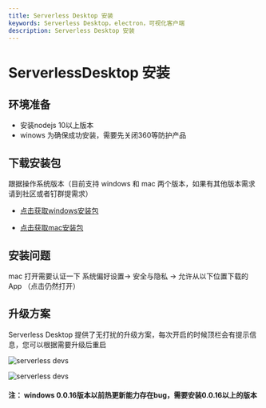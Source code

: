 ```yaml
---
title: Serverless Desktop 安装
keywords: Serverless Desktop，electron，可视化客户端
description: Serverless Desktop 安装
---
```


# ServerlessDesktop 安装

## 环境准备
+ 安装nodejs 10以上版本
+ winows 为确保成功安装，需要先关闭360等防护产品


## 下载安装包

跟据操作系统版本（目前支持 windows 和 mac 两个版本，如果有其他版本需求请到社区或者钉群提需求）
+ [点击获取windows安装包](https://serverlessdesktop.oss-cn-beijing.aliyuncs.com/ServerlessDesktop%20Setup.exe.zip)

+ [点击获取mac安装包](https://serverlessdesktop.oss-cn-beijing.aliyuncs.com/ServerlessDesktop.dmg.zip)



## 安装问题
mac 打开需要认证一下 系统偏好设置-> 安全与隐私 -> 允许从以下位置下载的App （点击仍然打开）


## 升级方案

Serverless Desktop 提供了无打扰的升级方案，每次开启的时候顶栏会有提示信息，您可以根据需要升级后重启

![serverless devs](https://img.alicdn.com/imgextra/i4/O1CN01f4ZbRv1asNNxLDyHC_!!6000000003385-2-tps-2666-74.png)

![serverless devs](https://img.alicdn.com/imgextra/i2/O1CN01EbdkKW1omnB78WuWs_!!6000000005268-2-tps-1616-628.png)


#### 注： windows 0.0.16版本以前热更新能力存在bug，需要安装0.0.16以上的版本



